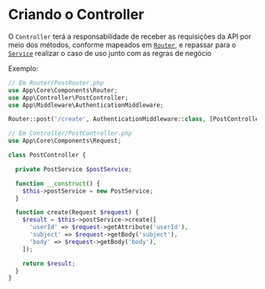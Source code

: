 # Criando o Controller

O `Controller` terá a responsabilidade de receber as requisições da API por meio dos métodos, conforme mapeados em [`Router`](rotas.md), e repassar para o [`Service`](service.md) realizar o caso de uso junto com as regras de negócio

Exemplo:
```php
// Em Router/PostRouter.php
use App\Core\Components\Router;
use App\Controller\PostController;
use App\Middleware\AuthenticationMiddleware;

Router::post('/create', AuthenticationMiddleware::class, [PostController::class, 'create']);

// Em Controller/PostController.php
use App\Core\Components\Request;

class PostController {

  private PostService $postService;

  function __construct() {
    $this->postService = new PostService;
  }

  function create(Request $request) {
    $result = $this->postService->create([
      'userId' => $request->getAttribute('userId'),
      'subject' => $request->getBody('subject'),
      'body' => $request->getBody('body'),
    ]);

    return $result;
  }
}
```